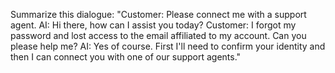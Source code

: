 Summarize this dialogue:
"Customer: Please connect me with a support agent.
AI: Hi there, how can I assist you today?
Customer: I forgot my password and lost access to the email affiliated to my account. Can you please help me?
AI: Yes of course. First I'll need to confirm your identity and then I can connect you with one of our support agents."
